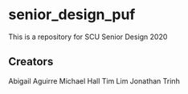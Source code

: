 # senior_design_puf

This is a repository for SCU Senior Design 2020

## Creators

Abigail Aguirre
Michael Hall
Tim Lim
Jonathan Trinh
